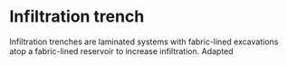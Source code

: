 # Infiltration trench
Infiltration trenches are laminated systems with fabric-lined excavations atop a fabric-lined reservoir to increase infiltration. Adapted
